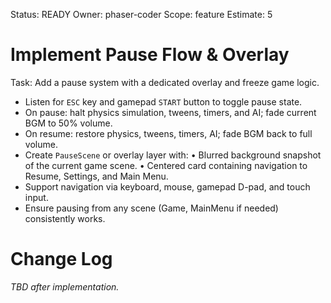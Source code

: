 Status: READY
Owner: phaser-coder
Scope: feature
Estimate: 5

# Implement Pause Flow & Overlay

Task: Add a pause system with a dedicated overlay and freeze game logic.
  - Listen for `ESC` key and gamepad `START` button to toggle pause state.
  - On pause: halt physics simulation, tweens, timers, and AI; fade current BGM to 50% volume.
  - On resume: restore physics, tweens, timers, AI; fade BGM back to full volume.
  - Create `PauseScene` or overlay layer with:
      • Blurred background snapshot of the current game scene.
      • Centered card containing navigation to Resume, Settings, and Main Menu.
  - Support navigation via keyboard, mouse, gamepad D-pad, and touch input.
  - Ensure pausing from any scene (Game, MainMenu if needed) consistently works.

# Change Log
*TBD after implementation.*